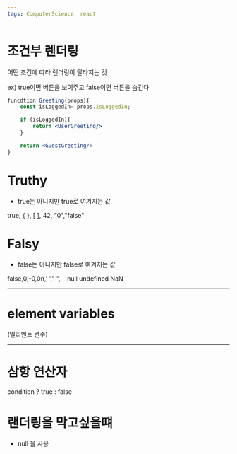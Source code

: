 ```yaml
---
tags: ComputerScience, react
---
```

# 조건부 렌더링

어떤 조건에 따라 렌더링이 달라지는 것

ex) true이면 버튼을 보여주고 false이면 버튼을 숨긴다


``` jsx
funcdtion Greeting(props){
	const isLoggedIn= props.isLoggedIn;

	if (isLoggedIn){
		return <UserGreeting/>
	}

	return <GuestGreeting/>
}
```


# Truthy

- true는 아니지만 true로 여겨지는 값
	
true, { }, [ ], 42, "0","false"

# Falsy

- false는 아니지만 false로 여겨지는 값

false,0,-0,0n,' '," ", ` `
null
undefined
NaN

----------------
# element variables
(엘리멘트 변수)


----------------------------
# 삼항 연산자

condition ? true : false

# 랜더링을 막고싶을떄

- null 을 사용



